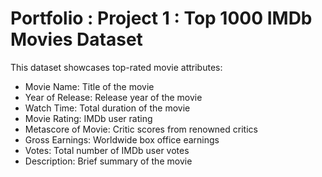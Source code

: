 # Portfolio : Project 1 : Top 1000 IMDb Movies Dataset

This dataset showcases top-rated movie attributes:
- Movie Name: Title of the movie
- Year of Release: Release year of the movie
- Watch Time: Total duration of the movie
- Movie Rating: IMDb user rating
- Metascore of Movie: Critic scores from renowned critics
- Gross Earnings: Worldwide box office earnings
- Votes: Total number of IMDb user votes
- Description: Brief summary of the movie


